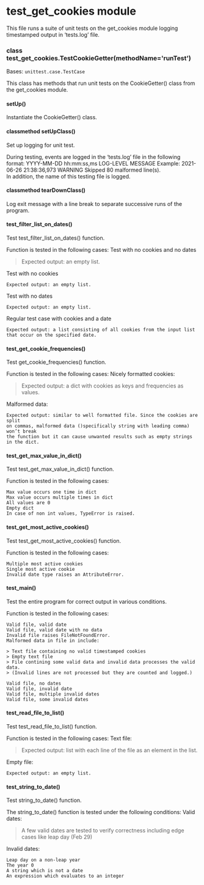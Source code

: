 # test_get_cookies module

This file runs a suite of unit tests on the get_cookies module logging timestamped output in ‘tests.log’ file.


### class test_get_cookies.TestCookieGetter(methodName='runTest')
Bases: `unittest.case.TestCase`

This class has methods that run unit tests on the CookieGetter() class from the get_cookies module.


#### setUp()
Instantiate the CookieGetter() class.


#### classmethod setUpClass()
Set up logging for unit test.

During testing, events are logged in the ‘tests.log’ file in the following format:
YYYY-MM-DD hh:mm:ss,ms LOG-LEVEL MESSAGE 
Example:
2021-06-26 21:38:36,973 WARNING  Skipped 80 malformed line(s).  
In addition, the name of this testing file is logged.


#### classmethod tearDownClass()
Log exit message with a line break to separate successive runs of the program.


#### test_filter_list_on_dates()
Test test_filter_list_on_dates() function.

Function is tested in the following cases:
Test with no cookies and no dates

> Expected output: an empty list.

Test with no cookies

    Expected output: an empty list.

Test with no dates

    Expected output: an empty list.

Regular test case with cookies and a date

    Expected output: a list consisting of all cookies from the input list that occur on the specified date.


#### test_get_cookie_frequencies()
Test get_cookie_frequencies() function.

Function is tested in the following cases:
Nicely formatted cookies:

> Expected output: a dict with cookies as keys and frequencies as values.

Malformed data:

    Expected output: similar to well formatted file. Since the cookies are split
    on commas, malformed data ()specifically string with leading comma) won’t break 
    the function but it can cause unwanted results such as empty strings in the dict.


#### test_get_max_value_in_dict()
Test test_get_max_value_in_dict() function.

Function is tested in the following cases:

    Max value occurs one time in dict
    Max value occurs multiple times in dict
    All values are 0
    Empty dict
    In case of non int values, TypeError is raised.


#### test_get_most_active_cookies()
Test test_get_most_active_cookies() function.

Function is tested in the following cases:

    Multiple most active cookies
    Single most active cookie
    Invalid date type raises an AttributeError.


#### test_main()
Test the entire program for correct output in various conditions.

Function is tested in the following cases:

    Valid file, valid date
    Valid file, valid date with no data
    Invalid file raises FileNotFoundError.
    Malformed data in file in include:

    > Text file containing no valid timestamped cookies
    > Empty text file
    > File contining some valid data and invalid data processes the valid data.
    > (Invalid lines are not processed but they are counted and logged.)

    Valid file, no dates
    Valid file, invalid date
    Valid file, multiple invalid dates
    Valid file, some invalid dates


#### test_read_file_to_list()
Test test_read_file_to_list() function.

Function is tested in the following cases:
Text file:

> Expected output: list with each line of the file as an element in the list.

Empty file:

    Expected output: an empty list.


#### test_string_to_date()
Test string_to_date() function.

The string_to_date() function is tested under the following conditions:
Valid dates:

> A few valid dates are tested to verify correctness including edge cases like leap day (Feb 29)

Invalid dates:

    Leap day on a non-leap year
    The year 0
    A string which is not a date
    An expression which evaluates to an integer
